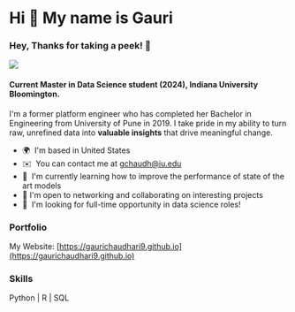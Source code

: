 Hi 👋 My name is Gauri
======================================
### Hey, Thanks for taking a peek! 🥳 
![](https://komarev.com/ghpvc/?username=gaurichaudhari9&style=plastic&label=profile+views&color=orange) 

#### Current Master in Data Science student (2024), Indiana University Bloomington. 
I'm a former platform engineer who has completed her Bachelor in Engineering from University of Pune in 2019. I take pride in my ability to turn raw, unrefined data into **valuable insights** that drive meaningful change.

*   🌍  I'm based in United States
*   ✉️  You can contact me at [gchaudh@iu.edu](mailto:gchaudh@iu.edu)
*   🧠  I'm currently learning how to improve the performance of state of the art models
*   🛜  I'm open to networking and collaborating on interesting projects
*   🤝  I'm looking for full-time opportunity in data science roles!

### Portfolio

My Website: [https://gaurichaudhari9.github.io](https://gaurichaudhari9.github.io)


### Skills

Python | R | SQL 
